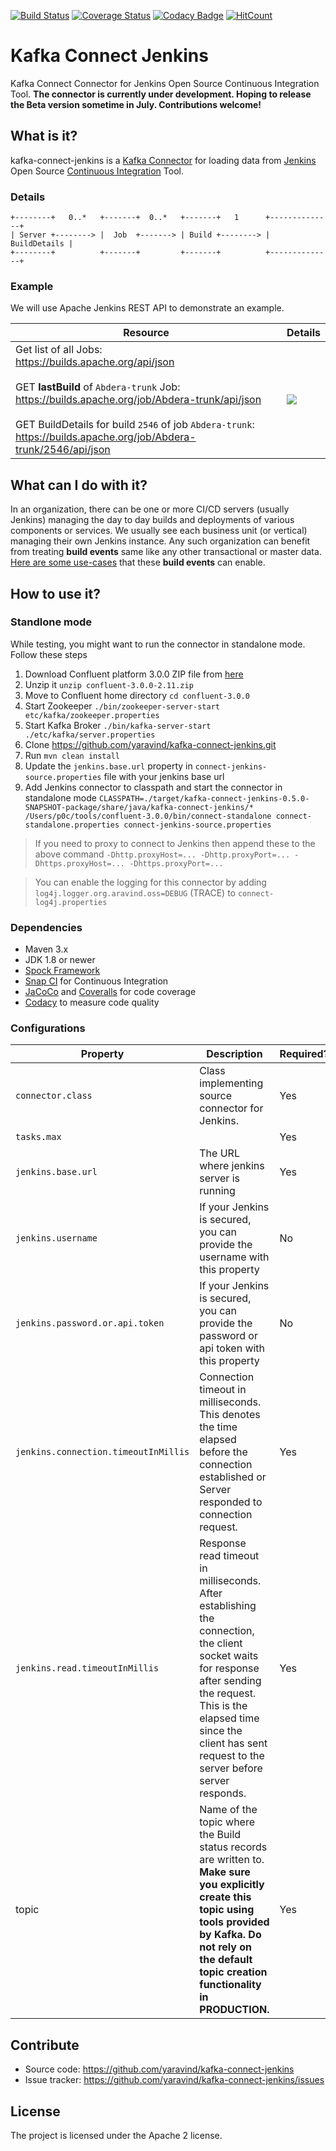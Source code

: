[![Build Status](https://snap-ci.com/yaravind/kafka-connect-jenkins/branch/master/build_image)](https://snap-ci.com/yaravind/kafka-connect-jenkins/branch/master) [![Coverage Status](https://coveralls.io/repos/github/yaravind/kafka-connect-jenkins/badge.svg?branch=master)](https://coveralls.io/github/yaravind/kafka-connect-jenkins?branch=master) [![Codacy Badge](https://api.codacy.com/project/badge/grade/c6faadd0154740aeb202710fcdea3dfc)](https://www.codacy.com/app/yaravind/kafka-connect-jenkins/dashboard) [![HitCount](https://hitt.herokuapp.com/yaravind/kafka-connect-jenkins.svg)](https://github.com/yaravind/kafka-connect-jenkins)

# Kafka Connect Jenkins

Kafka Connect Connector for Jenkins Open Source Continuous Integration Tool. **The connector is currently under development. Hoping to release the Beta version sometime in July. Contributions welcome!**

## What is it?

kafka-connect-jenkins is a [Kafka Connector](http://kafka.apache.org/0100/documentation.html#connect) for loading data from [Jenkins](https://jenkins.io/) Open Source [Continuous Integration](https://en.wikipedia.org/wiki/Continuous_integration) Tool.

### Details

    +--------+   0..*   +-------+  0..*   +-------+   1      +--------------+
    | Server +--------> |  Job  +-------> | Build +--------> | BuildDetails |
    +--------+          +-------+         +-------+          +--------------+

### Example

We will use Apache Jenkins REST API to demonstrate an example.

| Resource  | Details |
|-----------|---------|
| Get list of all Jobs:<br/> https://builds.apache.org/api/json <br/><br/> GET **lastBuild** of `Abdera-trunk` Job:<br/> https://builds.apache.org/job/Abdera-trunk/api/json <br/><br/> GET BuildDetails for build `2546` of job `Abdera-trunk`:<br/> https://builds.apache.org/job/Abdera-trunk/2546/api/json | ![](https://github.com/yaravind/kafka-connect-jenkins/blob/master/src/site/resources/images/jenkins-resource-relationships.png) |


## What can I do with it?

In an organization, there can be one or more CI/CD servers (usually Jenkins) managing the day to day builds
and deployments of various components or services. We usually see each business unit (or vertical) managing
their own Jenkins instance. Any such organization can benefit from treating **build events** same like any other
transactional or master data. [Here are some use-cases](https://github.com/yaravind/kafka-connect-jenkins/wiki/Use-cases) that these **build events** can enable.

## How to use it?

### Standlone mode

While testing, you might want to run the connector in standalone mode. Follow these steps

1. Download Confluent platform 3.0.0 ZIP file from [here](http://www.confluent.io/download)
2. Unzip it `unzip confluent-3.0.0-2.11.zip`
3. Move to Confluent home directory `cd confluent-3.0.0`
4. Start Zookeeper `./bin/zookeeper-server-start etc/kafka/zookeeper.properties`
5. Start Kafka Broker `./bin/kafka-server-start ./etc/kafka/server.properties`
6. Clone https://github.com/yaravind/kafka-connect-jenkins.git
7. Run `mvn clean install`
8. Update the `jenkins.base.url` property in `connect-jenkins-source.properties` file with your jenkins base url
9. Add Jenkins connector to classpath and start the connector in standalone mode `CLASSPATH=./target/kafka-connect-jenkins-0.5.0-SNAPSHOT-package/share/java/kafka-connect-jenkins/* /Users/p0c/tools/confluent-3.0.0/bin/connect-standalone connect-standalone.properties connect-jenkins-source.properties`
   
> If you need to proxy to connect to Jenkins then append these to the above command `-Dhttp.proxyHost=... -Dhttp.proxyPort=... -Dhttps.proxyHost=... -Dhttps.proxyPort=...`

> You can enable the logging for this connector by adding `log4j.logger.org.aravind.oss=DEBUG` (TRACE) to `connect-log4j.properties`

### Dependencies

- Maven 3.x
- JDK 1.8 or newer
- [Spock Framework](https://spockframework.github.io/spock/docs/1.0/index.html)
- [Snap CI](https://snap-ci.com/yaravind/kafka-connect-jenkins/branch/master) for Continuous Integration
- [JaCoCo](https://github.com/jacoco/jacoco) and [Coveralls](https://coveralls.io/github/yaravind/kafka-connect-jenkins) for code coverage
- [Codacy](https://www.codacy.com/app/yaravind/kafka-connect-jenkins/dashboard) to measure code quality

### Configurations

| Property | Description | Required? | Default value | 
|----------|-------------|------------|---------------|
|`connector.class`|Class implementing source connector for Jenkins.|Yes|org.aravind.oss.kafka.connect.<br/>jenkins.JenkinsSourceConnector|
|`tasks.max`| |Yes|1|
|`jenkins.base.url`|The URL where jenkins server is running|Yes|None|
|`jenkins.username`|If your Jenkins is secured, you can provide the username with this property|No|None|
|`jenkins.password.or.api.token`|If your Jenkins is secured, you can provide the password or api token with this property|No|None|
|`jenkins.connection.timeoutInMillis`|Connection timeout in milliseconds. This denotes the time elapsed before the connection established or Server responded to connection request.|Yes|500|
|`jenkins.read.timeoutInMillis`|Response read timeout in milliseconds. After establishing the connection, the client socket waits for response after sending the request. This is the elapsed time since the client has sent request to the server before server responds.|Yes|3000|
|topic|Name of the topic where the Build status records are written to. **Make sure you explicitly create this topic using tools provided by Kafka. Do not rely on the default topic creation functionality in PRODUCTION.**|Yes|jenkins.connector.topic|

## Contribute

- Source code: https://github.com/yaravind/kafka-connect-jenkins
- Issue tracker: https://github.com/yaravind/kafka-connect-jenkins/issues

## License

The project is licensed under the Apache 2 license.
